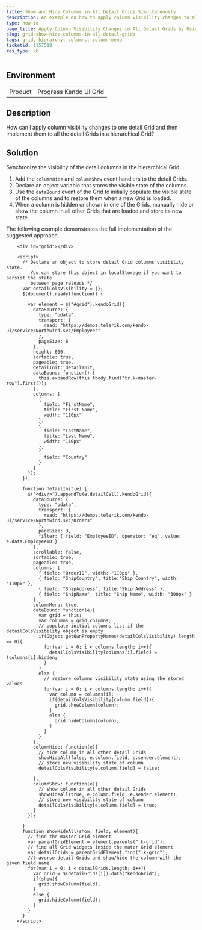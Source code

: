 ```yaml
---
title: Show and Hide Columns in All Detail Grids Simultaneously
description: An example on how to apply column visibility changes to all detail Kendo UI Grids at the same time when you use a column menu, and keep column visibility in sync.
type: how-to
page_title: Apply Column Visibility Changes to All Detail Grids by Using the Column Menu | Kendo UI Grid for jQuery
slug: grid-show-hide-columns-in-all-detail-grids
tags: grid, hierarchy, columns, column-menu
ticketid: 1157518
res_type: kb
---
```


## Environment

<table>
 <tr>
  <td>Product</td>
  <td>Progress Kendo UI Grid</td>
 </tr>
</table>

## Description

How can I apply column visibility changes to one detail Grid and then implement them to all the detail Grids in a hierarchical Grid?

## Solution

Synchronize the visibility of the detail columns in the hierarchical Grid:

1. Add the `columnHide` and `columnShow` event handlers to the detail Grids.
1. Declare an object variable that stores the visible state of the columns.
1. Use the `dataBound` event of the Grid to initially populate the visible state of the columns and to restore them when a new Grid is loaded.
1. When a column is hidden or shown in one of the Grids, manually hide or show the column in all other Grids that are loaded and store its new state.

The following example demonstrates the full implementation of the suggested approach.

```dojo
    <div id="grid"></div>

    <script>
      /* Declare an object to store detail Grid columns visibility state.
         You can store this object in localStorage if you want to persist the state
         between page reloads */
      var detailColsVisibility = {};
      $(document).ready(function() {

        var element = $("#grid").kendoGrid({
          dataSource: {
            type: "odata",
            transport: {
              read: "https://demos.telerik.com/kendo-ui/service/Northwind.svc/Employees"
            },
            pageSize: 6
          },
          height: 600,
          sortable: true,
          pageable: true,
          detailInit: detailInit,
          dataBound: function() {
            this.expandRow(this.tbody.find("tr.k-master-row").first());
          },
          columns: [
            {
              field: "FirstName",
              title: "First Name",
              width: "110px"
            },
            {
              field: "LastName",
              title: "Last Name",
              width: "110px"
            },
            {
              field: "Country"
            }
          ]
        });
      });

      function detailInit(e) {
        $("<div/>").appendTo(e.detailCell).kendoGrid({
          dataSource: {
            type: "odata",
            transport: {
              read: "https://demos.telerik.com/kendo-ui/service/Northwind.svc/Orders"
            },
            pageSize: 3,
            filter: { field: "EmployeeID", operator: "eq", value: e.data.EmployeeID }
          },
          scrollable: false,
          sortable: true,
          pageable: true,
          columns: [
            { field: "OrderID", width: "110px" },
            { field: "ShipCountry", title:"Ship Country", width: "110px" },
            { field: "ShipAddress", title:"Ship Address" },
            { field: "ShipName", title: "Ship Name", width: "300px" }
          ],
          columnMenu: true,
          dataBound: function(e){
            var grid = this;
            var columns = grid.columns;
            // populate initial columns list if the detailColsVisibility object is empty
            if(Object.getOwnPropertyNames(detailColsVisibility).length == 0){
              for(var i = 0; i < columns.length; i++){
                detailColsVisibility[columns[i].field] = !columns[i].hidden;
              }
            }
            else {
              // restore columns visibility state using the stored values
              for(var i = 0; i < columns.length; i++){
                var column = columns[i];
                if(detailColsVisibility[column.field]){
                  grid.showColumn(column);
                }
                else {
                  grid.hideColumn(column);
                }
              }
            }
          },
          columnHide: function(e){
            // hide column in all other detail Grids
            showHideAll(false, e.column.field, e.sender.element);
            // store new visibility state of column
            detailColsVisibility[e.column.field] = false;

          },
          columnShow: function(e){
            // show column in all other detail Grids
            showHideAll(true, e.column.field, e.sender.element);
            // store new visibility state of column
            detailColsVisibility[e.column.field] = true;
          }
        });

      }
      function showHideAll(show, field, element){
        // find the master Grid element
        var parentGridElement = element.parents(".k-grid");
        // find all Grid widgets inside the mater Grid element
        var detailGrids = parentGridElement.find(".k-grid");
        //traverse detail Grids and show/hide the column with the given field name
        for(var i = 0; i < detailGrids.length; i++){
          var grid = $(detailGrids[i]).data("kendoGrid");
          if(show){
            grid.showColumn(field);
          }
          else {
            grid.hideColumn(field);
          }
        }
      }
    </script>
```
